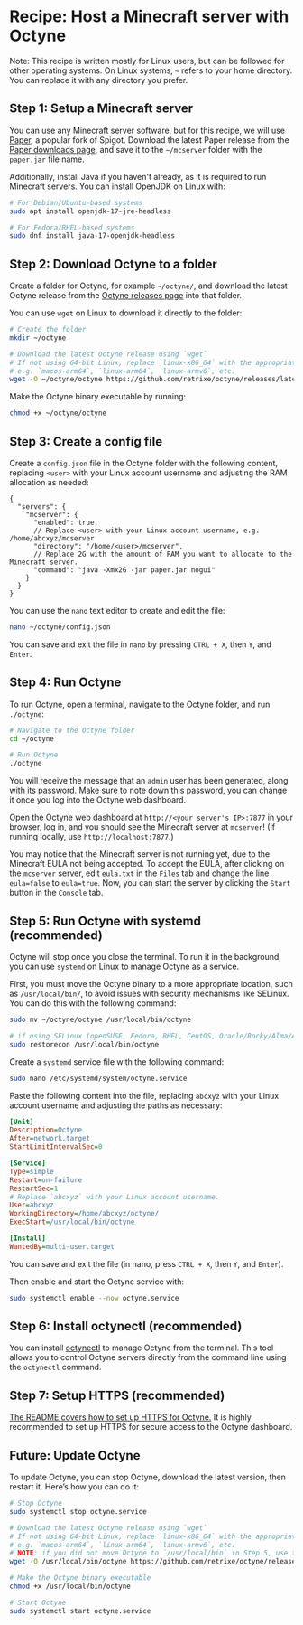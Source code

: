 # Recipe: Host a Minecraft server with Octyne

Note: This recipe is written mostly for Linux users, but can be followed for other operating systems. On Linux systems, `~` refers to your home directory. You can replace it with any directory you prefer.

## Step 1: Setup a Minecraft server

You can use any Minecraft server software, but for this recipe, we will use [Paper](https://papermc.io/), a popular fork of Spigot. Download the latest Paper release from the [Paper downloads page](https://papermc.io/downloads), and save it to the `~/mcserver` folder with the `paper.jar` file name.

Additionally, install Java if you haven't already, as it is required to run Minecraft servers. You can install OpenJDK on Linux with:

```bash
# For Debian/Ubuntu-based systems
sudo apt install openjdk-17-jre-headless

# For Fedora/RHEL-based systems
sudo dnf install java-17-openjdk-headless
```

## Step 2: Download Octyne to a folder

Create a folder for Octyne, for example `~/octyne/`, and download the latest Octyne release from the [Octyne releases page](https://github.com/retrixe/octyne/releases/latest) into that folder.

You can use `wget` on Linux to download it directly to the folder:

```bash
# Create the folder
mkdir ~/octyne

# Download the latest Octyne release using `wget`
# If not using 64-bit Linux, replace `linux-x86_64` with the appropriate platform,
# e.g. `macos-arm64`, `linux-arm64`, `linux-armv6`, etc.
wget -O ~/octyne/octyne https://github.com/retrixe/octyne/releases/latest/download/octyne-linux-x86_64
```

Make the Octyne binary executable by running:

```bash
chmod +x ~/octyne/octyne
```

## Step 3: Create a config file

Create a `config.json` file in the Octyne folder with the following content, replacing `<user>` with your Linux account username and adjusting the RAM allocation as needed:

```jsonc
{
  "servers": {
    "mcserver": {
      "enabled": true,
      // Replace <user> with your Linux account username, e.g. /home/abcxyz/mcserver
      "directory": "/home/<user>/mcserver",
      // Replace 2G with the amount of RAM you want to allocate to the Minecraft server.
      "command": "java -Xmx2G -jar paper.jar nogui"
    }
  }
}
```

You can use the `nano` text editor to create and edit the file:

```bash
nano ~/octyne/config.json
```

You can save and exit the file in `nano` by pressing `CTRL + X`, then `Y`, and `Enter`.

## Step 4: Run Octyne

To run Octyne, open a terminal, navigate to the Octyne folder, and run `./octyne`:

```bash
# Navigate to the Octyne folder
cd ~/octyne

# Run Octyne
./octyne
```

You will receive the message that an `admin` user has been generated, along with its password. Make sure to note down this password, you can change it once you log into the Octyne web dashboard.

Open the Octyne web dashboard at `http://<your server's IP>:7877` in your browser, log in, and you should see the Minecraft server at `mcserver`! (If running locally, use `http://localhost:7877`.)

You may notice that the Minecraft server is not running yet, due to the Minecraft EULA not being accepted. To accept the EULA, after clicking on the `mcserver` server, edit `eula.txt` in the `Files` tab and change the line `eula=false` to `eula=true`. Now, you can start the server by clicking the `Start` button in the `Console` tab.

## Step 5: Run Octyne with systemd (recommended)

Octyne will stop once you close the terminal. To run it in the background, you can use `systemd` on Linux to manage Octyne as a service.

First, you must move the Octyne binary to a more appropriate location, such as `/usr/local/bin/`, to avoid issues with security mechanisms like SELinux. You can do this with the following command:

```bash
sudo mv ~/octyne/octyne /usr/local/bin/octyne

# if using SELinux (openSUSE, Fedora, RHEL, CentOS, Oracle/Rocky/Alma/Amazon Linux, etc.), run this:
sudo restorecon /usr/local/bin/octyne
```

Create a `systemd` service file with the following command:

```bash
sudo nano /etc/systemd/system/octyne.service
```

Paste the following content into the file, replacing `abcxyz` with your Linux account username and adjusting the paths as necessary:

```ini
[Unit]
Description=Octyne
After=network.target
StartLimitIntervalSec=0

[Service]
Type=simple
Restart=on-failure
RestartSec=1
# Replace `abcxyz` with your Linux account username.
User=abcxyz
WorkingDirectory=/home/abcxyz/octyne/
ExecStart=/usr/local/bin/octyne

[Install]
WantedBy=multi-user.target
```

You can save and exit the file (in nano, press `CTRL + X`, then `Y`, and `Enter`).

Then enable and start the Octyne service with:

```bash
sudo systemctl enable --now octyne.service
```

## Step 6: Install octynectl (recommended)

You can install [octynectl](https://github.com/retrixe/octynectl) to manage Octyne from the terminal. This tool allows you to control Octyne servers directly from the command line using the `octynectl` command.

## Step 7: Setup HTTPS (recommended)

[The README covers how to set up HTTPS for Octyne.](/README.md#https-setup) It is highly recommended to set up HTTPS for secure access to the Octyne dashboard.

## Future: Update Octyne

To update Octyne, you can stop Octyne, download the latest version, then restart it. Here’s how you can do it:

```bash
# Stop Octyne
sudo systemctl stop octyne.service

# Download the latest Octyne release using `wget`
# If not using 64-bit Linux, replace `linux-x86_64` with the appropriate platform,
# e.g. `macos-arm64`, `linux-arm64`, `linux-armv6`, etc.
# NOTE: if you did not move Octyne to `/usr/local/bin` in Step 5, use the old path `~/octyne/octyne`
wget -O /usr/local/bin/octyne https://github.com/retrixe/octyne/releases/latest/download/octyne-linux-x86_64

# Make the Octyne binary executable
chmod +x /usr/local/bin/octyne

# Start Octyne
sudo systemctl start octyne.service
```
